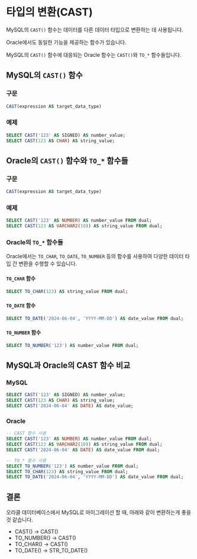 # 타입의 변환(CAST)

MySQL의 `CAST()` 함수는 데이터를 다른 데이터 타입으로 변환하는 데 사용됩니다.

Oracle에서도 동일한 기능을 제공하는 함수가 있습니다.

MySQL의 `CAST()` 함수에 대응되는 Oracle 함수는 `CAST()`와 `TO_*` 함수들입니다.



## MySQL의 `CAST()` 함수

### 구문

```sql
CAST(expression AS target_data_type)
```

### 예제

```sql
SELECT CAST('123' AS SIGNED) AS number_value;
SELECT CAST(123 AS CHAR) AS string_value;
```



## Oracle의 `CAST()` 함수와 `TO_*` 함수들

### 구문

```sql
CAST(expression AS target_data_type)
```

### 예제

```sql
SELECT CAST('123' AS NUMBER) AS number_value FROM dual;
SELECT CAST(123 AS VARCHAR2(10)) AS string_value FROM dual;
```



### Oracle의 `TO_*` 함수들

Oracle에서는 `TO_CHAR`, `TO_DATE`, `TO_NUMBER` 등의 함수를 사용하여 다양한 데이터 타입 간 변환을 수행할 수 있습니다.

#### `TO_CHAR` 함수

```sql
SELECT TO_CHAR(123) AS string_value FROM dual;
```

#### `TO_DATE` 함수

```sql
SELECT TO_DATE('2024-06-04', 'YYYY-MM-DD') AS date_value FROM dual;
```

#### `TO_NUMBER` 함수

```sql
SELECT TO_NUMBER('123') AS number_value FROM dual;
```



## MySQL과 Oracle의 CAST 함수 비교

### MySQL

```sql
SELECT CAST('123' AS SIGNED) AS number_value;
SELECT CAST(123 AS CHAR) AS string_value;
SELECT CAST('2024-06-04' AS DATE) AS date_value;
```

### Oracle

```sql
-- CAST 함수 사용
SELECT CAST('123' AS NUMBER) AS number_value FROM dual;
SELECT CAST(123 AS VARCHAR2(10)) AS string_value FROM dual;
SELECT CAST('2024-06-04' AS DATE) AS date_value FROM dual;

-- TO_* 함수 사용
SELECT TO_NUMBER('123') AS number_value FROM dual;
SELECT TO_CHAR(123) AS string_value FROM dual;
SELECT TO_DATE('2024-06-04', 'YYYY-MM-DD') AS date_value FROM dual;
```

## 결론

오라클 데이터베이스에서 MySQL로 마이그레이션 할 때, 아래와 같이 변환하는게 좋을 것 같습니다.

- CAST() -> CAST()
- TO_NUMBER() -> CAST()
- TO_CHAR() -> CAST()
- TO_DATE() -> STR_TO_DATE()